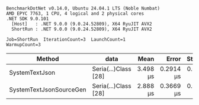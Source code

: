 ```

BenchmarkDotNet v0.14.0, Ubuntu 24.04.1 LTS (Noble Numbat)
AMD EPYC 7763, 1 CPU, 4 logical and 2 physical cores
.NET SDK 9.0.101
  [Host]   : .NET 9.0.0 (9.0.24.52809), X64 RyuJIT AVX2
  ShortRun : .NET 9.0.0 (9.0.24.52809), X64 RyuJIT AVX2

Job=ShortRun  IterationCount=3  LaunchCount=1  
WarmupCount=3  

```
| Method                  | data                 | Mean     | Error     | StdDev    | Min      | Max      | Gen0   | Allocated |
|------------------------ |--------------------- |---------:|----------:|----------:|---------:|---------:|-------:|----------:|
| SystemTextJson          | Seria(...)Class [28] | 3.498 μs | 0.2914 μs | 0.0160 μs | 3.482 μs | 3.514 μs | 0.1259 |   2.07 KB |
| SystemTextJsonSourceGen | Seria(...)Class [28] | 2.888 μs | 0.3669 μs | 0.0201 μs | 2.875 μs | 2.911 μs | 0.1335 |    2.2 KB |

